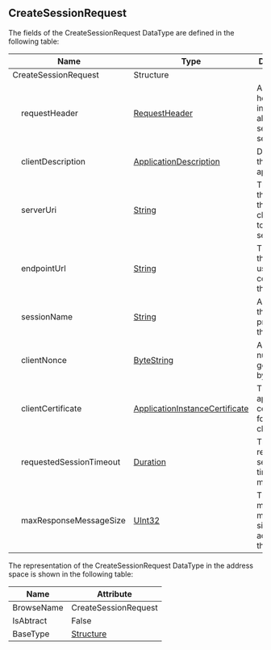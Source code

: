 <!-- datatype -->
## CreateSessionRequest
<!-- end of description -->
The fields of the CreateSessionRequest DataType are defined in the following table:  

|Name|Type|Description|
|---|---|---|
|CreateSessionRequest|Structure||
|&nbsp;&nbsp;&nbsp;&nbsp;requestHeader|[RequestHeader](../../../Part4/Services/RequestHeader/readme.md)|A standard header included in all requests sent to a server.|
|&nbsp;&nbsp;&nbsp;&nbsp;clientDescription|[ApplicationDescription](../../../Part4/DataTypes/ApplicationDescription/readme.md)|Describes the client application.|
|&nbsp;&nbsp;&nbsp;&nbsp;serverUri|[String](../../../Part3/DataTypes/String/readme.md)|The URI of the server that the client wants to create a session with.|
|&nbsp;&nbsp;&nbsp;&nbsp;endpointUrl|[String](../../../Part3/DataTypes/String/readme.md)|The URL that the client used to connect to the server.|
|&nbsp;&nbsp;&nbsp;&nbsp;sessionName|[String](../../../Part3/DataTypes/String/readme.md)|A name for the session provided by the client.|
|&nbsp;&nbsp;&nbsp;&nbsp;clientNonce|[ByteString](../../../Part3/DataTypes/ByteString/readme.md)|A random number generated by the client.|
|&nbsp;&nbsp;&nbsp;&nbsp;clientCertificate|[ApplicationInstanceCertificate](../../../Part4/DataTypes/ApplicationInstanceCertificate/readme.md)|The application certificate for the client.|
|&nbsp;&nbsp;&nbsp;&nbsp;requestedSessionTimeout|[Duration](../../../Part3/DataTypes/Duration/readme.md)|The requested session timeout in milliseconds.|
|&nbsp;&nbsp;&nbsp;&nbsp;maxResponseMessageSize|[UInt32](../../../Part3/DataTypes/UInt32/readme.md)|The maximum message size accepted by the client.|

The representation of the CreateSessionRequest DataType in the address space is shown in the following table:  

|Name|Attribute|
|---|---|
|BrowseName|CreateSessionRequest|
|IsAbtract|False|
|BaseType|[Structure](../../../Part3/DataTypes/Structure/readme.md)|


